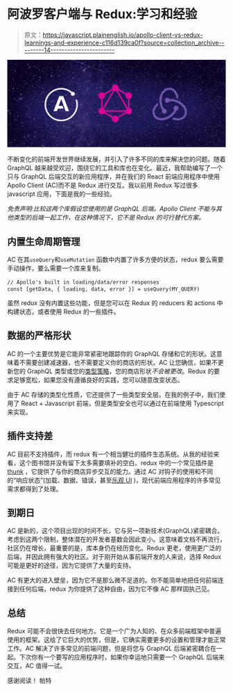 # 阿波罗客户端与 Redux:学习和经验

> 原文：<https://javascript.plainenglish.io/apollo-client-vs-redux-learnings-and-experience-c116d139ca0f?source=collection_archive---------14----------------------->

![](img/8ed521444467e2bd123488c2b76aa85d.png)

不断变化的前端开发世界继续发展，并引入了许多不同的库来解决您的问题。随着 GraphQL 越来越受欢迎，围绕它的工具和库也在变化。最近，我帮助编写了一个只与 GraphQL 后端交互的新应用程序，并在我们的 React 前端应用程序中使用 Apollo Client (AC)而不是 Redux 进行交互。我以前用 Redux 写过很多 javascript 应用，下面是我的一些经验。

*免责声明:比较这两个库假设您使用的是 GraphQL 后端。Apollo Client 不能与其他类型的后端一起工作，在这种情况下，它不是 Redux 的可行替代方案。*

## **内置生命周期管理**

AC 在其`useQuery`和`useMutation` 函数中内置了许多方便的状态，redux 要么需要手动操作，要么需要一个库来复制。

```
// Apollo's built in loading/data/error responses 
const [getData, { loading, data, error }] = useQuery(MY_QUERY)
```

虽然 redux 没有内置这些功能，但是您可以在 Redux 的 reducers 和 actions 中构建状态，或者使用 Redux 的一些插件。

## **数据的严格形状**

AC 的一个主要优势是它能非常紧密地跟踪你的 GraphQL 存储和它的形状。这意味着不需要创建减速器，也不需要定义你的商店的形状。AC 让您确信，如果不更新您的 GraphQL 类型或您的[类型策略](https://www.apollographql.com/docs/react/caching/cache-configuration/#typepolicy-fields)，您的商店形状*不会被更改*。Redux 的要求足够宽松，如果您没有遵循良好的实践，您可以随意改变状态。

由于 AC 存储的类型化性质，它还提供了一些类型安全层。在我的例子中，我们使用了 React + Javascript 前端，但是类型安全也可以通过在前端使用 Typescript 来实现。

## **插件支持差**

AC 目前不支持插件，而 redux 有一个相当健壮的插件生态系统。从我的经验来看，这个图书馆并没有留下太多需要填补的空白。redux 中的一个常见插件是 [thunk](https://github.com/reduxjs/redux-thunk) ，它提供了与你的商店异步交互的能力。通过 AC 对钩子的使用和不同的“响应状态”(加载、数据、错误，甚至[乐观 UI](https://www.apollographql.com/docs/react/performance/optimistic-ui/#gatsby-focus-wrapper) )，现代前端应用程序的许多常见需求都得到了处理。

## **到期日**

AC 是新的，这个项目出现的时间不长，它与另一项新技术(GraphQL)紧密耦合。考虑到这两个限制，整体潜在的开发者基数会因此变小。这意味着文档不再流行，社区仍在增长，最重要的是，库本身仍在经历变化。Redux 更老，使用更广泛的后端，并因此拥有强大的社区。对于刚开始从事前端开发的人来说，选择 Redux 可能是更好的途径，因为它提供了大量的支持。

AC 有更大的进入壁垒，因为它不是那么微不足道的。你不能简单地把任何前端连接到任何后端，redux 为你提供了这种自由，因为它不像 AC 那样固执己见。

## **总结**

Redux 可能不会很快去任何地方。它是一个广为人知的、在众多前端框架中普遍使用的框架。这给了它巨大的优势，但是，它确实需要更多的设置和管理才能正常工作。AC 解决了许多常见的前端问题，但是将您与 GraphQL 后端紧密耦合在一起。下次你有一个要写的应用程序时，如果你幸运地只需要一个 GraphQL 后端来交互，AC 值得一试。

感谢阅读！
帕特
